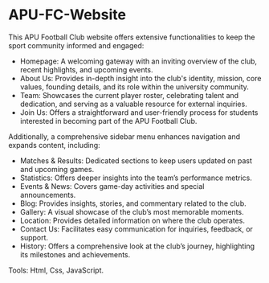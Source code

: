 # APU-FC-Website


This APU Football Club website offers extensive functionalities to keep the sport community informed and engaged:

* Homepage: A welcoming gateway with an inviting overview of the club, recent highlights, and upcoming events.
* About Us: Provides in-depth insight into the club's identity, mission, core values, founding details, and its role within the university community.
* Team: Showcases the current player roster, celebrating talent and dedication, and serving as a valuable resource for external inquiries.
* Join Us: Offers a straightforward and user-friendly process for students interested in becoming part of the APU Football Club.

Additionally, a comprehensive sidebar menu enhances navigation and expands content, including:

* Matches & Results: Dedicated sections to keep users updated on past and upcoming games.
* Statistics: Offers deeper insights into the team’s performance metrics.
* Events & News: Covers game-day activities and special announcements.
* Blog: Provides insights, stories, and commentary related to the club.
* Gallery: A visual showcase of the club’s most memorable moments.
* Location: Provides detailed information on where the club operates.
* Contact Us: Facilitates easy communication for inquiries, feedback, or support.
* History: Offers a comprehensive look at the club’s journey, highlighting its milestones and achievements.

Tools: Html, Css, JavaScript.

